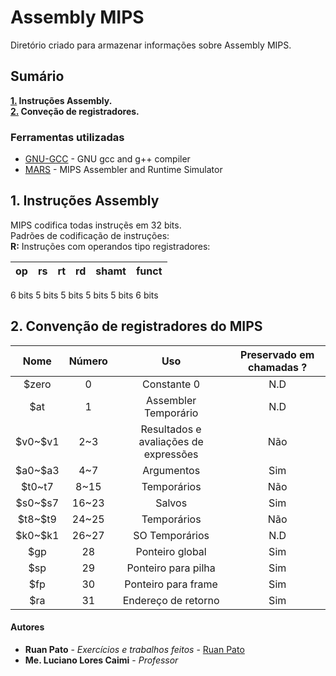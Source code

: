 # Assembly MIPS

Diretório criado para armazenar informações sobre Assembly MIPS.

## Sumário ##
**[1.](#1-instru%C3%A7%C3%B5es-assembly) Instruções Assembly.**  
**[2.](#2-conven%C3%A7%C3%A3o-de-registradores-do-mips) Conveção de registradores.**

### Ferramentas utilizadas ###

* [GNU-GCC](https://gcc.gnu.org/) - GNU gcc and g++ compiler
* [MARS](http://courses.missouristate.edu/KenVollmar/mars/) - MIPS Assembler and Runtime Simulator

## 1. Instruções Assembly ##
MIPS codifica todas instruçẽs em 32 bits.  
Padrões de codificação de instruções:  
**R:** Instruções com operandos tipo registradores:


|   op   	|   rs   	|   rt   	|   rd   	|  shamt 	|  funct 	|
|:------:	|:------:	|:------:	|:------:	|:------:	|:------:	|


  6 bits 	  5 bits 	  5 bits 	  5 bits 	  5 bits 	  6 bits 	 


## 2. Convenção de registradores do MIPS ##
|   Nome  	| Número 	|                  Uso                  	| Preservado em chamadas ? 	|
|:-------:	|:------:	|:-------------------------------------:	|:------------------------:	|
|  \$zero  	|    0   	|              Constante 0              	|            N.D           	|
|   \$at   	|    1   	|          Assembler Temporário         	|            N.D           	|
| \$v0~\$v1 	|   2~3  	| Resultados e avaliações de expressões 	|            Não           	|
| \$a0~\$a3 	|   4~7  	|               Argumentos              	|            Sim           	|
|  \$t0~t7 	|  8~15  	|              Temporários              	|            Não           	|
| \$s0~\$s7 	|  16~23 	|                 Salvos                	|            Sim           	|
| \$t8~\$t9 	|  24~25 	|              Temporários              	|            Não           	|
| \$k0~\$k1 	|  26~27 	|             SO Temporários            	|            N.D           	|
|   \$gp   	|   28   	|            Ponteiro global            	|            Sim           	|
|   \$sp   	|   29   	|          Ponteiro para pilha          	|            Sim           	|
|   \$fp   	|   30   	|          Ponteiro para frame          	|            Sim           	|
|   \$ra   	|   31   	|          Endereço de retorno          	|            Sim           	|

#### Autores ####

* **Ruan Pato** - *Exercícios e trabalhos feitos* - [Ruan Pato](https://github.com/ruanpato)
* **Me. Luciano Lores Caimi** - *Professor*